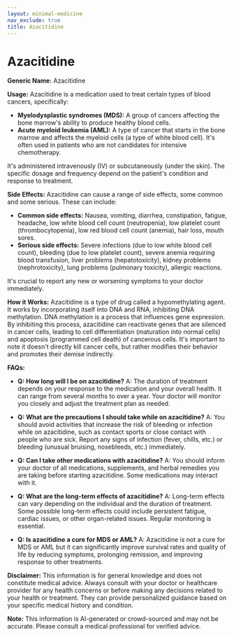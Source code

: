 ```yaml
---
layout: minimal-medicine
nav_exclude: true
title: Azacitidine
---
```


# Azacitidine

**Generic Name:** Azacitidine

**Usage:** Azacitidine is a medication used to treat certain types of blood cancers, specifically:

* **Myelodysplastic syndromes (MDS):** A group of cancers affecting the bone marrow's ability to produce healthy blood cells.
* **Acute myeloid leukemia (AML):** A type of cancer that starts in the bone marrow and affects the myeloid cells (a type of white blood cell).  It's often used in patients who are not candidates for intensive chemotherapy.

It's administered intravenously (IV) or subcutaneously (under the skin).  The specific dosage and frequency depend on the patient's condition and response to treatment.


**Side Effects:**  Azacitidine can cause a range of side effects, some common and some serious.  These can include:

* **Common side effects:**  Nausea, vomiting, diarrhea, constipation, fatigue, headache, low white blood cell count (neutropenia), low platelet count (thrombocytopenia), low red blood cell count (anemia), hair loss, mouth sores.
* **Serious side effects:**  Severe infections (due to low white blood cell count), bleeding (due to low platelet count), severe anemia requiring blood transfusion,  liver problems (hepatotoxicity), kidney problems (nephrotoxicity), lung problems (pulmonary toxicity), allergic reactions.

It's crucial to report any new or worsening symptoms to your doctor immediately.


**How it Works:** Azacitidine is a type of drug called a hypomethylating agent.  It works by incorporating itself into DNA and RNA, inhibiting DNA methylation.  DNA methylation is a process that influences gene expression. By inhibiting this process, azacitidine can reactivate genes that are silenced in cancer cells, leading to cell differentiation (maturation into normal cells) and apoptosis (programmed cell death) of cancerous cells.  It's important to note it doesn't directly kill cancer cells, but rather modifies their behavior and promotes their demise indirectly.


**FAQs:**

* **Q: How long will I be on azacitidine?** A: The duration of treatment depends on your response to the medication and your overall health.  It can range from several months to over a year.  Your doctor will monitor you closely and adjust the treatment plan as needed.

* **Q: What are the precautions I should take while on azacitidine?** A: You should avoid activities that increase the risk of bleeding or infection while on azacitidine, such as contact sports or close contact with people who are sick.  Report any signs of infection (fever, chills, etc.) or bleeding (unusual bruising, nosebleeds, etc.) immediately.

* **Q: Can I take other medications with azacitidine?** A: You should inform your doctor of all medications, supplements, and herbal remedies you are taking before starting azacitidine.  Some medications may interact with it.

* **Q: What are the long-term effects of azacitidine?** A: Long-term effects can vary depending on the individual and the duration of treatment. Some possible long-term effects could include persistent fatigue, cardiac issues, or other organ-related issues.  Regular monitoring is essential.

* **Q: Is azacitidine a cure for MDS or AML?** A: Azacitidine is not a cure for MDS or AML but it can significantly improve survival rates and quality of life by reducing symptoms, prolonging remission, and improving response to other treatments.

**Disclaimer:** This information is for general knowledge and does not constitute medical advice.  Always consult with your doctor or healthcare provider for any health concerns or before making any decisions related to your health or treatment. They can provide personalized guidance based on your specific medical history and condition.


**Note:** This information is AI-generated or crowd-sourced and may not be accurate. Please consult a medical professional for verified advice.